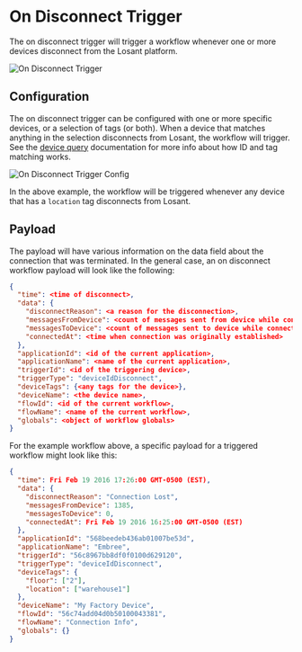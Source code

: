 # On Disconnect Trigger

The on disconnect trigger will trigger a workflow whenever one or more devices disconnect from the Losant platform.

![On Disconnect Trigger](/images/workflows/triggers/on-disconnect-trigger.png "On Disconnect Trigger")

## Configuration

The on disconnect trigger can be configured with one or more specific devices, or a selection of tags (or both). When a device that matches anything in the selection disconnects from Losant, the workflow will trigger. See the [device query](/devices/device-queries/) documentation for more info about how ID and tag matching works.

![On Disconnect Trigger Config](/images/workflows/triggers/on-disconnect-trigger-config.png "On Disconnect Trigger Config")

In the above example, the workflow will be triggered whenever any device that has a `location` tag disconnects from Losant.

## Payload

The payload will have various information on the data field about the connection that was terminated. In the general case, an on disconnect workflow payload will look like the following:

```json
{
  "time": <time of disconnect>,
  "data": {
    "disconnectReason": <a reason for the disconnection>,
    "messagesFromDevice": <count of messages sent from device while connected>,
    "messagesToDevice": <count of messages sent to device while connected>,
    "connectedAt": <time when connection was originally established>
  },
  "applicationId": <id of the current application>,
  "applicationName": <name of the current application>,
  "triggerId": <id of the triggering device>,
  "triggerType": "deviceIdDisconnect",
  "deviceTags": {<any tags for the device>},
  "deviceName": <the device name>,
  "flowId": <id of the current workflow>,
  "flowName": <name of the current workflow>,
  "globals": <object of workflow globals>
}
```

For the example workflow above, a specific payload for a triggered workflow might look like this:

```json
{
  "time": Fri Feb 19 2016 17:26:00 GMT-0500 (EST),
  "data": {
    "disconnectReason": "Connection Lost",
    "messagesFromDevice": 1385,
    "messagesToDevice": 0,
    "connectedAt": Fri Feb 19 2016 16:25:00 GMT-0500 (EST)
  },
  "applicationId": "568beedeb436ab01007be53d",
  "applicationName": "Embree",
  "triggerId": "56c8967bb8df0f0100d629120",
  "triggerType": "deviceIdDisconnect",
  "deviceTags": {
    "floor": ["2"],
    "location": ["warehouse1"]
  },
  "deviceName": "My Factory Device",
  "flowId": "56c74add04d0b50100043381",
  "flowName": "Connection Info",
  "globals": {}
}
```
